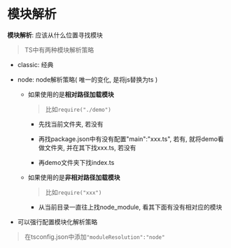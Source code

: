 # 模块解析

**模块解析**: 应该从什么位置寻找模块
> TS中有两种模块解析策略

- classic: 经典

- node: node解析策略( 唯一的变化, 是将js替换为ts )

    - 如果使用的是**相对路径加载模块**

        > 比如```require("./demo")```

        - 先找当前文件夹, 若没有

        - 再找package.json中有没有配置"main":"xxx.ts", 若有, 就将demo看做文件夹, 并在其下找xxx.ts, 若没有

        - 再demo文件夹下找index.ts

    - 如果使用的是**非相对路径加载模块**

        > 比如```require("xxx")```

        - 从当前目录一直往上找node_module, 看其下面有没有相对应的模块

- 可以强行配置模块化解析策略

> 在tsconfig.json中添加```"moduleResolution":"node"```